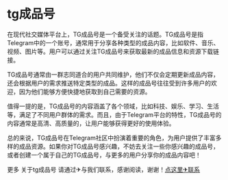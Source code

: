 # tg成品号

在现代社交媒体平台上，TG成品号是一个备受关注的话题。TG成品号是指Telegram中的一个账号，通常用于分享各种类型的成品内容，比如软件、音乐、视频、图片等。用户可以通过关注TG成品号来获取最新的成品信息和资源下载链接。

TG成品号通常由一群志同道合的用户共同维护，他们不仅会定期更新成品内容，还会根据用户的需求推送特定类型的成品。这样的成品号往往受到许多用户的欢迎，因为他们能够方便快捷地获取到自己需要的资源。

值得一提的是，TG成品号的内容涵盖了各个领域，比如科技、娱乐、学习、生活等，满足了不同用户群体的需求。而且，由于Telegram平台的特性，TG成品号的内容通常是高清、高质量的，让用户能够获得更好的使用体验。

总的来说，TG成品号在Telegram社区中扮演着重要的角色，为用户提供了丰富多样的成品资源。如果你对TG成品号感兴趣，不妨去关注一些你感兴趣的成品号，或者创建一个属于自己的TG成品号，与更多的用户分享你的成品内容吧！

更多 关于tg成品号 请通过✈与我们联系，感谢阅读，谢谢！[点这里✈联系](https://sms.k02.cc)